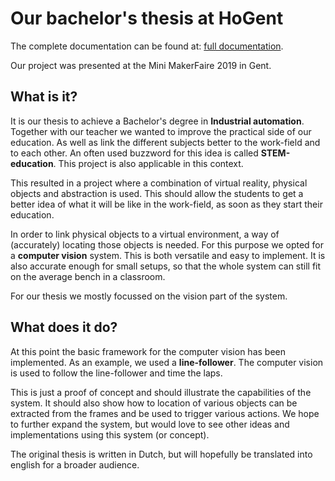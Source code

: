# Our bachelor's thesis at HoGent
The complete documentation can be found at: [full documentation](https://pcassima.github.io/thesis_hogent "Thesis documentation").

Our project was presented at the Mini MakerFaire 2019 in Gent.

## What is it?
It is our thesis to achieve a Bachelor's degree in **Industrial automation**.
Together with our teacher we wanted to improve the practical side of our education. As well as link the different
subjects better to the work-field and to each other. An often used buzzword for this idea is called **STEM-education**.
This project is also applicable in this context.

This resulted in a project where a combination of virtual reality, physical objects and abstraction is used.
This should allow the students to get a better idea of what it will be like in the work-field, as soon as they start
their education.

In order to link physical objects to a virtual environment, a way of (accurately) locating those objects is needed.
For this purpose we opted for a **computer vision** system. This is both versatile and easy to implement. It is also
accurate enough for small setups, so that the whole system can still fit on the average bench in a classroom.

For our thesis we mostly focussed on the vision part of the system.

## What does it do?
At this point the basic framework for the computer vision has been implemented. As an example, we used a
**line-follower**. The computer vision is used to follow the line-follower and time the laps.

This is just a proof of concept and should illustrate the capabilities of the system. It should also show how to
location of various objects can be extracted from the frames and be used to trigger various actions.
We hope to further expand the system, but would love to see other ideas and implementations using this system
(or concept).

The original thesis is written in Dutch, but will hopefully be translated into english for a broader audience.
